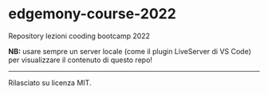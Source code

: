 # edgemony-course-2022

Repository lezioni cooding bootcamp 2022

**NB:** usare sempre un server locale (come il plugin LiveServer di VS Code) per visualizzare il contenuto di questo repo!

---

Rilasciato su licenza MIT.

